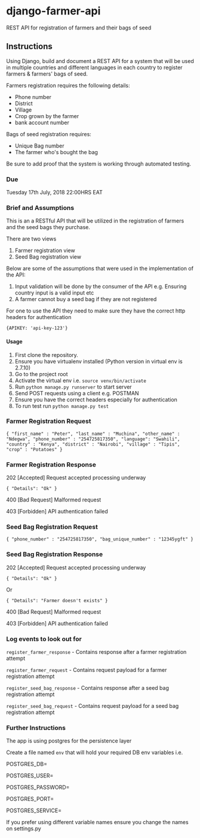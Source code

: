 # django-farmer-api

REST API for registration of farmers and their bags of seed


## Instructions

Using Django, build and document a REST API for a system that will be used in multiple countries and different languages in each country to  register farmers & farmers' bags of seed. 

Farmers registration requires the following details:
 - Phone number
 - District
 - Village 
 - Crop grown by the farmer 
 - bank account number 

Bags of seed registration requires:
 - Unique Bag number 
 - The farmer who's bought the bag 
 
 Be sure to add proof that the system is working through automated testing.  


### Due
Tuesday 17th July, 2018 22:00HRS EAT

### Brief and Assumptions
This is an a RESTful API that will be utilized in the registration of farmers and the seed bags they purchase.

There are two views
1. Farmer registration view
2. Seed Bag registration view

Below are some of the assumptions that were used in the implementation of the API:
1. Input validation will be done by the consumer of the API e.g. Ensuring country input is a valid input etc
2. A farmer cannot buy a seed bag if they are not registered

For one to use the API they need to make sure they have the correct http headers for authentication

`{APIKEY: 'api-key-123'}`

#### Usage
1. First clone the repository.
2. Ensure you have virtualenv installed (Python version in virtual env is 2.7.10)
3. Go to the project root
4. Activate the virtual env i.e. `source venv/bin/activate`
5. Run `python manage.py runserver` to start server
6. Send POST requests using a client e.g. POSTMAN
7. Ensure you have the correct headers especially for authentication
8. To run test run `python manage.py test`

### Farmer Registration Request

`{
    "first_name" : "Peter",
    "last_name" : "Muchina",
    "other_name" : "Ndegwa",
    "phone_number" : "254725817350",
    "language": "Swahili",
    "country" : "Kenya",
    "district" : "Nairobi",
    "village" : "Tipis",
    "crop" : "Potatoes"
}`

### Farmer Registration Response
202 [Accepted]  Request accepted processing underway

`{
    "Details": "Ok"
}`

400 [Bad Request] Malformed request

403 [Forbidden] API authentication failed

### Seed Bag Registration Request

`{
    "phone_number" : "254725817350",
    "bag_unique_number" : "12345ygft"
}`

### Seed Bag Registration Response
202 [Accepted]  Request accepted processing underway

`{
    "Details": "Ok"
}`

Or

`{
    "Details": "Farmer doesn't exists"
}`

400 [Bad Request] Malformed request

403 [Forbidden] API authentication failed


### Log events to look out for

`register_farmer_response` - Contains response after a farmer registration attempt

`register_farmer_request` - Contains request payload for a farmer registration attempt

`register_seed_bag_response` - Contains response after a seed bag registration attempt

`register_seed_bag_request` - Contains request payload for a seed bag registration attempt


### Further Instructions
The app is using postgres for the persistence layer

Create a file named `env` that will hold your required DB env variables i.e.

POSTGRES_DB=

POSTGRES_USER=

POSTGRES_PASSWORD=

POSTGRES_PORT=

POSTGRES_SERVICE=

If you prefer using different variable names ensure you change the names on settings.py